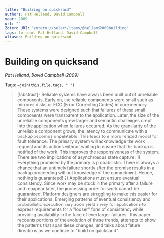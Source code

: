```yaml
---
title: "Building on quicksand"
authors: Pat Helland, David Campbell
year: 2009
url: ""
Zotero URI: "zotero://select/items/@helland2009building"
tags: to-read, Pat-Helland, David-Campbell
aliases: Building on quicksand
---
```


# Building on quicksand  
_Pat Helland, David Campbell (2009)_

Tags: `=join(this.file.tags, " ")`

> [!abstract]-
> Reliable systems have always been built out of unreliable components. Early on, the reliable components were small such as mirrored disks or ECC (Error Correcting Codes) in core memory. These systems were designed such that failures of these small components were transparent to the application. Later, the size of the unreliable components grew larger and semantic challenges crept into the application when failures occurred. As the granularity of the unreliable component grows, the latency to communicate with a backup becomes unpalatable. This leads to a more relaxed model for fault tolerance. The primary system will acknowledge the work request and its actions without waiting to ensure that the backup is notified of the work. This improves the responsiveness of the system. There are two implications of asynchronous state capture: 1) Everything promised by the primary is probabilistic. There is always a chance that an untimely failure shortly after the promise results in a backup proceeding without knowledge of the commitment. Hence, nothing is guaranteed! 2) Applications must ensure eventual consistency. Since work may be stuck in the primary after a failure and reappear later, the processing order for work cannot be guaranteed. Platform designers are struggling to make this easier for their applications. Emerging patterns of eventual consistency and probabilistic execution may soon yield a way for applications to express requirements for a "looser" form of consistency while providing availability in the face of ever larger failures. This paper recounts portions of the evolution of these trends, attempts to show the patterns that span these changes, and talks about future directions as we continue to "build on quicksand".


